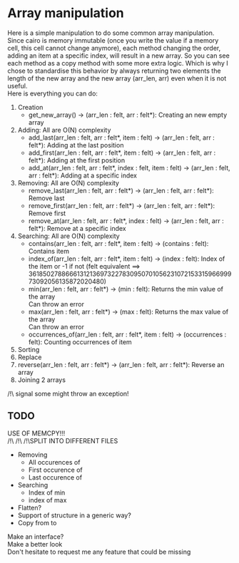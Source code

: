 #  Array manipulation

Here is a simple manipulation to do some common array manipulation.  
Since cairo is memory immutable (once you write the value if a memory cell, this cell cannot  change anymore), each method changing the order, adding an item at a specific index, will result in a new array. So you can see each method as a copy method with some more extra logic.
Which is why I chose to standardise  this behavior by  always returning two elements the length of the new  array and the new array (arr_len, arr) even when it is not useful.  
Here is everything you can do:  

1. Creation
    * get_new_array() -> (arr_len : felt, arr : felt*): Creating an new empty array  
2. Adding: All are O(N) complexity
    * add_last(arr_len : felt, arr : felt*, item : felt) -> (arr_len : felt, arr : felt*): Adding at the last position  
    * add_first(arr_len : felt, arr : felt*, item : felt) -> (arr_len : felt, arr : felt*): Adding at the first position  
    * add_at(arr_len : felt, arr : felt*, index : felt, item : felt) -> (arr_len : felt, arr : felt*): Adding at a specific index  
3. Removing: All are O(N) complexity
    * remove_last(arr_len : felt, arr : felt*) -> (arr_len : felt, arr : felt*): Remove last 
    * remove_first(arr_len : felt, arr : felt*) -> (arr_len : felt, arr : felt*): Remove first
    * remove_at(arr_len : felt, arr : felt*, index : felt) -> (arr_len : felt, arr : felt*): Remove at a specific index
4. Searching: All are O(N) complexity
    * contains(arr_len : felt, arr : felt*, item : felt) -> (contains : felt): Contains item
    * index_of(arr_len : felt, arr : felt*, item : felt) -> (index : felt): Index of the item or -1 if not (felt equivalent ==> 3618502788666131213697322783095070105623107215331596699973092056135872020480)
    * min(arr_len : felt, arr : felt*) -> (min : felt): Returns the min value of the array  
    Can throw an error
    * max(arr_len : felt, arr : felt*) -> (max : felt): Returns the max value of the array  
    Can throw an error
    * occurrences_of(arr_len : felt, arr : felt*, item : felt) -> (occurrences : felt): Counting occurrences of item
5. Sorting
6. Replace 
7. reverse(arr_len : felt, arr : felt*) -> (arr_len : felt, arr : felt*): Reverse an array
8. Joining 2 arrays 

/!\ signal some might throw an exception!

## TODO
USE OF MEMCPY!!!  
/!\ /!\ /!\SPLIT INTO DIFFERENT FILES
 - Removing 
    * All occurences of
    * First occurence of
    * Last occurence of 
 - Searching
    * Index of min
    * index of max
 - Flatten?  
 - Support of structure in a generic way?
 - Copy from to 

Make an interface?  
Make a better look   
Don't hesitate to request me any feature that could be missing